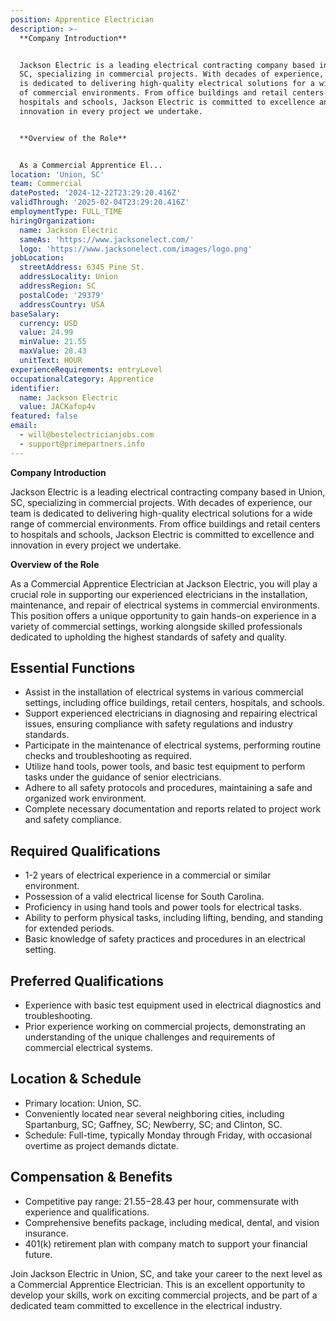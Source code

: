 ```yaml
---
position: Apprentice Electrician
description: >-
  **Company Introduction**


  Jackson Electric is a leading electrical contracting company based in Union,
  SC, specializing in commercial projects. With decades of experience, our team
  is dedicated to delivering high-quality electrical solutions for a wide range
  of commercial environments. From office buildings and retail centers to
  hospitals and schools, Jackson Electric is committed to excellence and
  innovation in every project we undertake.


  **Overview of the Role**


  As a Commercial Apprentice El...
location: 'Union, SC'
team: Commercial
datePosted: '2024-12-22T23:29:20.416Z'
validThrough: '2025-02-04T23:29:20.416Z'
employmentType: FULL_TIME
hiringOrganization:
  name: Jackson Electric
  sameAs: 'https://www.jacksonelect.com/'
  logo: 'https://www.jacksonelect.com/images/logo.png'
jobLocation:
  streetAddress: 6345 Pine St.
  addressLocality: Union
  addressRegion: SC
  postalCode: '29379'
  addressCountry: USA
baseSalary:
  currency: USD
  value: 24.99
  minValue: 21.55
  maxValue: 28.43
  unitText: HOUR
experienceRequirements: entryLevel
occupationalCategory: Apprentice
identifier:
  name: Jackson Electric
  value: JACKafop4v
featured: false
email:
  - will@bestelectricianjobs.com
  - support@primepartners.info
---
```




**Company Introduction**

Jackson Electric is a leading electrical contracting company based in Union, SC, specializing in commercial projects. With decades of experience, our team is dedicated to delivering high-quality electrical solutions for a wide range of commercial environments. From office buildings and retail centers to hospitals and schools, Jackson Electric is committed to excellence and innovation in every project we undertake.

**Overview of the Role**

As a Commercial Apprentice Electrician at Jackson Electric, you will play a crucial role in supporting our experienced electricians in the installation, maintenance, and repair of electrical systems in commercial environments. This position offers a unique opportunity to gain hands-on experience in a variety of commercial settings, working alongside skilled professionals dedicated to upholding the highest standards of safety and quality.

## Essential Functions

- Assist in the installation of electrical systems in various commercial settings, including office buildings, retail centers, hospitals, and schools.
- Support experienced electricians in diagnosing and repairing electrical issues, ensuring compliance with safety regulations and industry standards.
- Participate in the maintenance of electrical systems, performing routine checks and troubleshooting as required.
- Utilize hand tools, power tools, and basic test equipment to perform tasks under the guidance of senior electricians.
- Adhere to all safety protocols and procedures, maintaining a safe and organized work environment.
- Complete necessary documentation and reports related to project work and safety compliance.

## Required Qualifications

- 1-2 years of electrical experience in a commercial or similar environment.
- Possession of a valid electrical license for South Carolina.
- Proficiency in using hand tools and power tools for electrical tasks.
- Ability to perform physical tasks, including lifting, bending, and standing for extended periods.
- Basic knowledge of safety practices and procedures in an electrical setting.

## Preferred Qualifications

- Experience with basic test equipment used in electrical diagnostics and troubleshooting.
- Prior experience working on commercial projects, demonstrating an understanding of the unique challenges and requirements of commercial electrical systems.

## Location & Schedule

- Primary location: Union, SC.
- Conveniently located near several neighboring cities, including Spartanburg, SC; Gaffney, SC; Newberry, SC; and Clinton, SC.
- Schedule: Full-time, typically Monday through Friday, with occasional overtime as project demands dictate.

## Compensation & Benefits

- Competitive pay range: $21.55-$28.43 per hour, commensurate with experience and qualifications.
- Comprehensive benefits package, including medical, dental, and vision insurance.
- 401(k) retirement plan with company match to support your financial future.

Join Jackson Electric in Union, SC, and take your career to the next level as a Commercial Apprentice Electrician. This is an excellent opportunity to develop your skills, work on exciting commercial projects, and be part of a dedicated team committed to excellence in the electrical industry.
